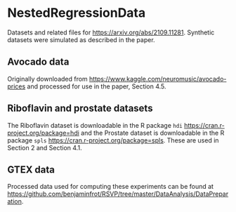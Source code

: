 # NestedRegressionData
Datasets and related files for https://arxiv.org/abs/2109.11281. Synthetic datasets were simulated as described in the paper.

## Avocado data
Originally downloaded from https://www.kaggle.com/neuromusic/avocado-prices and processed for use in the paper, Section 4.5.

## Riboflavin and prostate datasets
The Riboflavin dataset is downloadable in the R package `hdi` https://cran.r-project.org/package=hdi and the Prostate dataset is downloadable in the R package `spls` https://cran.r-project.org/package=spls. These are used in Section 2 and Section 4.1.

## GTEX data
Processed data used for computing these experiments can be found at https://github.com/benjaminfrot/RSVP/tree/master/DataAnalysis/DataPreparation.

